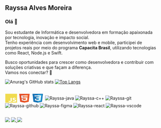 ## Rayssa Alves Moreira 
### Olá 👋  
Sou estudante de Informática e desenvolvedora em formação apaixonada por tecnologia, inovação e impacto social.  
Tenho experiência com desenvolvimento web e mobile, participei de projetos reais por meio do programa **Capacita Brasil**, utilizando tecnologias como React, Node.js e Swift.  

Busco oportunidades para crescer como desenvolvedora e contribuir com soluções criativas e que façam a diferença.  
Vamos nos conectar? 💜  

![Anurag's GitHub stats](https://github-readme-stats.vercel.app/api?username=rayssamorei&show_icons=true&theme=radical)
[![Top Langs](https://github-readme-stats.vercel.app/api/top-langs/?username=rayssamorei&layout=compact&theme=radical)](https://github.com/anuraghazra/github-readme-stats)

<div style="display: inline_block"><br>
  <img align="center" alt="Rafa-Js" height="30" width="40" src="https://raw.githubusercontent.com/devicons/devicon/master/icons/javascript/javascript-plain.svg">
  <img align="center" alt="Rayssa-HTML" height="30" width="40" src="https://raw.githubusercontent.com/devicons/devicon/master/icons/html5/html5-original.svg">
  <img align="center" alt="Rayssa-CSS" height="30" width="40" src="https://raw.githubusercontent.com/devicons/devicon/master/icons/css3/css3-original.svg">
  <img align="center" alt="Rayssa-java" height="30" width="40" src="https://cdn.jsdelivr.net/gh/devicons/devicon@latest/icons/java/java-plain.svg" />
  <img align="center" alt="Rayssa-c++" height="30" width="40" src="https://cdn.jsdelivr.net/gh/devicons/devicon@latest/icons/cplusplus/cplusplus-original.svg" />
  <img align="center" alt="Rayssa-git" height="30" width="40"  src="https://cdn.jsdelivr.net/gh/devicons/devicon@latest/icons/git/git-original.svg" />
  <img align="center" alt="Rayssa-github" height="30" width="40" src="https://cdn.jsdelivr.net/gh/devicons/devicon@latest/icons/github/github-original.svg" />
  <img align="center" alt="Rayssa-figma" height="30" width="40" src="https://cdn.jsdelivr.net/gh/devicons/devicon@latest/icons/figma/figma-original.svg" />
  <img align="center" alt="Rayssa-react" height="30" width="40" src="https://cdn.jsdelivr.net/gh/devicons/devicon@latest/icons/react/react-original.svg" />
  <img align="center" alt="Rayssa-vscode" height="30" width="40"src="https://cdn.jsdelivr.net/gh/devicons/devicon@latest/icons/vscode/vscode-original.svg" />  
</div>


  ##

 
<div> 
  <a href="https://instagram.com/alvss.rayssa" target="_blank"><img src="https://img.shields.io/badge/-Instagram-%23E4405F?style=for-the-badge&logo=instagram&logoColor=white" target="_blank"></a>
  <a href="mailto:rayssa32alvess@gmail.com">
     <img src="https://img.shields.io/badge/-Gmail-%23333?style=for-the-badge&logo=gmail&logoColor=white">
  </a>
  <a href="https://www.linkedin.com/in/rayssa-moreira-3668122a2/" target="_blank"><img src="https://img.shields.io/badge/-LinkedIn-%230077B5?style=for-the-badge&logo=linkedin&logoColor=white" target="_blank"></a> 
  
</div>
